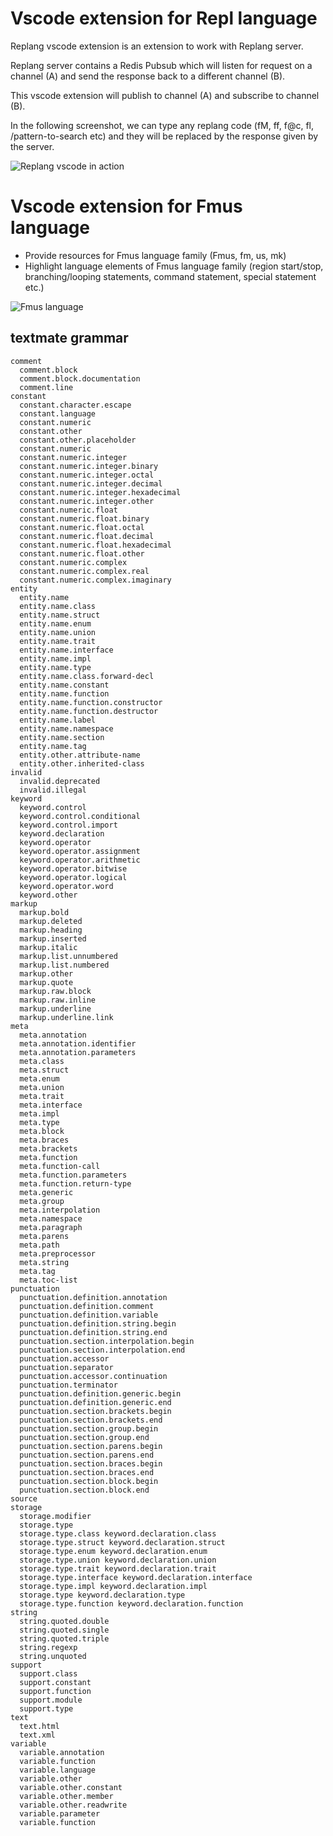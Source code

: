 # Vscode extension for Repl language

Replang vscode extension is an extension to work with Replang server.

Replang server contains a Redis Pubsub which will listen for request on a channel (A) and send the response back to a different channel (B).

This vscode extension will publish to channel (A) and subscribe to channel (B).

In the following screenshot, we can type any replang code (fM, ff, f@c, fl, /pattern-to-search etc) and they will be replaced by the response given by the server.

![Replang vscode in action](replang-vscode/images/replang-vscode.gif "Replang")

# Vscode extension for Fmus language

- Provide resources for Fmus language family (Fmus, fm, us, mk)
- Highlight language elements of Fmus language family (region start/stop, branching/looping statements, command statement, special statement etc.)

![Fmus language](fmus-highlight/images/fmus-language.png "Fmuslang")

## textmate grammar
```
comment
  comment.block
  comment.block.documentation
  comment.line
constant
  constant.character.escape
  constant.language
  constant.numeric
  constant.other
  constant.other.placeholder
  constant.numeric
  constant.numeric.integer
  constant.numeric.integer.binary
  constant.numeric.integer.octal
  constant.numeric.integer.decimal
  constant.numeric.integer.hexadecimal
  constant.numeric.integer.other
  constant.numeric.float
  constant.numeric.float.binary
  constant.numeric.float.octal
  constant.numeric.float.decimal
  constant.numeric.float.hexadecimal
  constant.numeric.float.other
  constant.numeric.complex
  constant.numeric.complex.real
  constant.numeric.complex.imaginary
entity
  entity.name
  entity.name.class
  entity.name.struct
  entity.name.enum
  entity.name.union
  entity.name.trait
  entity.name.interface
  entity.name.impl
  entity.name.type
  entity.name.class.forward-decl
  entity.name.constant
  entity.name.function
  entity.name.function.constructor
  entity.name.function.destructor
  entity.name.label
  entity.name.namespace
  entity.name.section
  entity.name.tag
  entity.other.attribute-name
  entity.other.inherited-class
invalid
  invalid.deprecated
  invalid.illegal
keyword
  keyword.control
  keyword.control.conditional
  keyword.control.import
  keyword.declaration
  keyword.operator
  keyword.operator.assignment
  keyword.operator.arithmetic
  keyword.operator.bitwise
  keyword.operator.logical
  keyword.operator.word
  keyword.other
markup
  markup.bold
  markup.deleted
  markup.heading
  markup.inserted
  markup.italic
  markup.list.unnumbered
  markup.list.numbered
  markup.other
  markup.quote
  markup.raw.block
  markup.raw.inline
  markup.underline
  markup.underline.link
meta
  meta.annotation
  meta.annotation.identifier
  meta.annotation.parameters
  meta.class
  meta.struct
  meta.enum
  meta.union
  meta.trait
  meta.interface
  meta.impl
  meta.type
  meta.block
  meta.braces
  meta.brackets
  meta.function
  meta.function-call
  meta.function.parameters
  meta.function.return-type
  meta.generic
  meta.group
  meta.interpolation
  meta.namespace
  meta.paragraph
  meta.parens
  meta.path
  meta.preprocessor
  meta.string
  meta.tag
  meta.toc-list
punctuation
  punctuation.definition.annotation
  punctuation.definition.comment
  punctuation.definition.variable
  punctuation.definition.string.begin
  punctuation.definition.string.end
  punctuation.section.interpolation.begin
  punctuation.section.interpolation.end
  punctuation.accessor
  punctuation.separator
  punctuation.accessor.continuation
  punctuation.terminator
  punctuation.definition.generic.begin
  punctuation.definition.generic.end
  punctuation.section.brackets.begin
  punctuation.section.brackets.end
  punctuation.section.group.begin
  punctuation.section.group.end
  punctuation.section.parens.begin
  punctuation.section.parens.end
  punctuation.section.braces.begin
  punctuation.section.braces.end
  punctuation.section.block.begin
  punctuation.section.block.end
source
storage
  storage.modifier
  storage.type
  storage.type.class keyword.declaration.class
  storage.type.struct keyword.declaration.struct
  storage.type.enum keyword.declaration.enum
  storage.type.union keyword.declaration.union
  storage.type.trait keyword.declaration.trait
  storage.type.interface keyword.declaration.interface
  storage.type.impl keyword.declaration.impl
  storage.type keyword.declaration.type
  storage.type.function keyword.declaration.function
string
  string.quoted.double
  string.quoted.single
  string.quoted.triple
  string.regexp  
  string.unquoted
support
  support.class
  support.constant
  support.function
  support.module
  support.type
text
  text.html
  text.xml
variable
  variable.annotation
  variable.function
  variable.language
  variable.other
  variable.other.constant
  variable.other.member
  variable.other.readwrite
  variable.parameter
  variable.function
```

